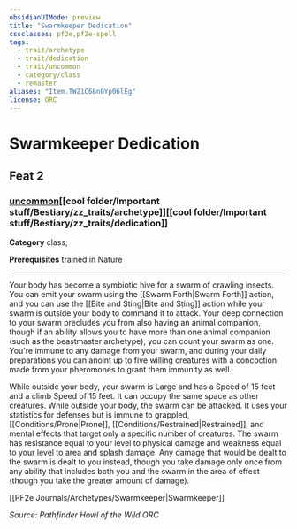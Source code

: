 ```yaml
---
obsidianUIMode: preview
title: "Swarmkeeper Dedication"
cssclasses: pf2e,pf2e-spell
tags:
  - trait/archetype
  - trait/dedication
  - trait/uncommon
  - category/class
  - remaster
aliases: "Item.TWZ1C68n0Yp06lEg"
license: ORC
---
```

# Swarmkeeper Dedication
## Feat 2
### [uncommon](cool%20folder/Important%20stuff/Bestiary/zz_traits/uncommon.md "Uncommon Rarity Trait")[[cool folder/Important stuff/Bestiary/zz_traits/archetype]][[cool folder/Important stuff/Bestiary/zz_traits/dedication]]

**Category** class; 



**Prerequisites** trained in Nature
* * *
Your body has become a symbiotic hive for a swarm of crawling insects. You can emit your swarm using the [[Swarm Forth|Swarm Forth]] action, and you can use the [[Bite and Sting|Bite and Sting]] action while your swarm is outside your body to command it to attack. Your deep connection to your swarm precludes you from also having an animal companion, though if an ability allows you to have more than one animal companion (such as the beastmaster archetype), you can count your swarm as one. You're immune to any damage from your swarm, and during your daily preparations you can anoint up to five willing creatures with a concoction made from your pheromones to grant them immunity as well.

While outside your body, your swarm is Large and has a Speed of 15 feet and a climb Speed of 15 feet. It can occupy the same space as other creatures. While outside your body, the swarm can be attacked. It uses your statistics for defenses but is immune to grappled, [[Conditions/Prone|Prone]], [[Conditions/Restrained|Restrained]], and mental effects that target only a specific number of creatures. The swarm has resistance equal to your level to physical damage and weakness equal to your level to area and splash damage. Any damage that would be dealt to the swarm is dealt to you instead, though you take damage only once from any ability that includes both you and the swarm in the area of effect (though you take the greater amount of damage).

[[PF2e Journals/Archetypes/Swarmkeeper|Swarmkeeper]]

*Source: Pathfinder Howl of the Wild*
*ORC*